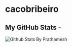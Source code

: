 # cacobribeiro

## My GitHub Stats -

![Github Stats By Prathamesh](https://github-readme-stats.vercel.app/api?username=cacobribeiro&show_icons=true&title_color=fff&icon_color=79ff97&text_color=9f9f9f&bg_color=151515)  
</br>
